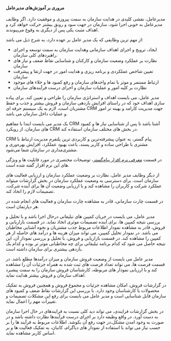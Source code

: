 #### مروری بر آموزش‌های مدیر‌عامل

مدیرعامل، نقشی کلیدی در هدایت سازمان به سمت پیروزی و موفقیت دارد. اگر وظایف مدیرعامل به خوبی اجرا شود، سازمان در جهت سود و رونق بیشتر حرکت خواهد کرد و اهداف مثبت یکی پس از دیگری به وقوع می‌پیوندند.

 از مهم ترین وظایفی که یک مدیر عامل بر عهده دارد، به شرح ذیل می باشد:
 
 - ایجاد، ترویج و اجرای اهداف سازمانی وهدایت سازمان به سمت توسعه و اجرای راهبردهای کلی سازمان.
 - نظارت بر عملکرد وضعیت سازمان و کارکنان و شناسایی نقاظ ضعف و نیاز های سازمان
 - تعیین شاخص عملکردی و برنامه ریزی و هدایت امور در جهت ارتقا و پیشرفت سازمان
 - ارتباط مستمر و موثر با تمام واحدهای سازمان و رفع کمبود ها و خلاء های موجود
 - نظارت بر کلیه امور و عملیات سازمان و اجرای درست فرآیندهای سازمان

مدیر عامل، می بایست اهداف و استراتژی سازمان را طراحی و تعیین کند. برای پیاده سازی اهداف خود که در راستای افزایش بازدهی سازمان و فروش بیشتر و جذب و حفظ مشتریان است، لازم به یک سیستم حرفه ای CRM جهت مدیریت کارامد و بهینه تر امور و عملیات داخل سازمان می باشد.

یک مدیر می بایست ابتدا با مفاهیم CRM  آشنا باشد تا پس از شناسایی نیاز ها و کمبود های سازمان، از رویکرد CRM  در بخش های مختلف سازمان استفاده کند.

CRM پیام گستر، به عنوان پیشرفته‌ترین و کاربردی ترین پلتفرم مدیریت ارتباط با مشتری با طراحی ساده و کاربر پسند، باعث بهبود عملکرد، افزایش بهره‌وری و مشتری‌مداری در سازمان شما می‌شود.

در قسمت [معرفی نرم افزار پیام‌گستر](http://septadocs.1st.co.com/payamgostar/documents/%D9%85%D8%B9%D8%B1%D9%81%DB%8C-CRM-%D9%BE%DB%8C%D8%A7%D9%85%E2%80%8C%DA%AF%D8%B3%D8%AA%D8%B1?selectedId=666b8d96-7699-4b36-df3a-08d98658661d&menuItemType=1&versionId=)، توضیحات مختصری در مورد قابلیت ها و ویژگی های این نرم افزار گفته شده است.

از دیگر وظایف مدیر عامل، نظارت بر وضعیت عملکرد سازمان و ارزیابی فعالیت های سازمان است. برای دسترسی به وضعیت عملکرد سازمان در بخش گزارشات میتواند عملکرد شرکت و کاربران را مشاهده کند و با ارزیابی وضعیت آن ها برای آینده شرکت، تصمیمات لازم را  اتخاذ کند.

در قسمت چارت سازمانی، قادر به مشاهده چارت سازمان و فعالیت های انجام شده در هر دپارتمان است.

مدیر عامل، می بایست در جریان کمپین های تبلیغاتی درحال اجرا باشد و با تحلیل و بررسی نتیجه کمپین ها، برای آینده تصمیمات موثری اتخاذ نماید. در قسمت بازاریابی و فروش، قادر به  مشاهده نمودار اطلاعات مربوط جذب مشتریان و نحوه آشنایی مخاطبان می باشد. در نمودار تحلیل کمپین، می تواند میزان هزینه ها و درآمد های حاصله از هر کمپین را مشاهده کند. در قسمت بازاریابی و فروش، با تحلیل و بررسی نمودار آن، این نتیجه حاصل می شود که کدام برنامه تبلیغاتی برای چه مخاطبانی موثر تر بوده و  کدام یک بازدهی بیشتری برای سازمان داشته است.

مدیر عامل می بایست از وضعیت فروش سازمان و میزان درآمدها مطلع  باشد. در قسمت فرصت ها، می تواند تعداد فرصت های ثبت شده به همراه جزئیات آن را مشاهده کند و با ارزیابی نمودار های مربوطه، کارشناسان فروش سازمان را به سمت پیشبرد اهداف سازمان و فروش بیشتر هدایت نماید.

در گزارشات فروش، امکان مشاهده جزئیات و مجموع فروش و همچنین فروش به تفکیک محصولات یا کارشناسان وجود دارد. با بررسی این گزارشات نقاط ضعف و کمبود های سازمان قابل شناسایی است و مدیر عامل می بایست برای رفع این مشکلات تصمیمات و تغییرات مهم را اعمال نماید.

در بخش گزارشات فرایندی، می تواند دید کلی نسبت به فرایندهای در حال اجرا سازمان به دست آورد. در واقع وظیفه دارد بر اجرای درست فرآیندها نظارت داشته باشد و در صورت به وجود امدن مشکل،در جهت رفع آن بکوشد. اطلاعات مربوط به فرآیند ها را بر حسب نیاز می تواند با استفاده از نمودار های دیاگرام، کانبان، به تفکیک فعالیت ها و بر اساس کاربر مشاهده نماید.
